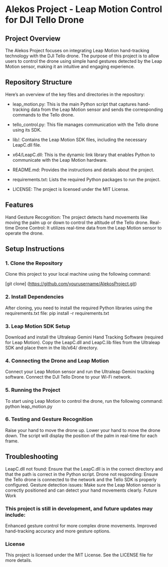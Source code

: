 # Alekos Project - Leap Motion Control for DJI Tello Drone

## Project Overview

The Alekos Project focuses on integrating Leap Motion hand-tracking technology with the DJI Tello drone. The purpose of this project is to allow users to control the drone using simple hand gestures detected by the Leap Motion sensor, making it an intuitive and engaging experience.

## Repository Structure
Here’s an overview of the key files and directories in the repository:

- leap_motion.py: This is the main Python script that captures hand-tracking data from the Leap Motion sensor and sends the corresponding commands to the Tello drone.

- tello_control.py: This file manages communication with the Tello drone using its SDK.

- lib/: Contains the Leap Motion SDK files, including the necessary LeapC.dll file.

- x64/LeapC.dll: This is the dynamic link library that enables Python to communicate with the Leap Motion hardware.

- README.md: Provides the instructions and details about the project.

- requirements.txt: Lists the required Python packages to run the project.

- LICENSE: The project is licensed under the MIT License.

## Features
Hand Gesture Recognition: The project detects hand movements like moving the palm up or down to control the altitude of the Tello drone.
Real-time Drone Control: It utilizes real-time data from the Leap Motion sensor to operate the drone.

## Setup Instructions
### 1. Clone the Repository
Clone this project to your local machine using the following command:


[git clone] (https://github.com/yourusername/AlekosProject.git)

### 2. Install Dependencies
After cloning, you need to install the required Python libraries using the requirements.txt file:
pip install -r requirements.txt

### 3. Leap Motion SDK Setup
Download and install the Ultraleap Gemini Hand Tracking Software (required for Leap Motion).
Copy the LeapC.dll and LeapC.lib files from the Ultraleap SDK and place them in the lib/x64/ directory.

### 4. Connecting the Drone and Leap Motion
Connect your Leap Motion sensor and run the Ultraleap Gemini tracking software.
Connect the DJI Tello Drone to your Wi-Fi network.

### 5. Running the Project
To start using Leap Motion to control the drone, run the following command:
python leap_motion.py

### 6. Testing and Gesture Recognition
Raise your hand to move the drone up.
Lower your hand to move the drone down.
The script will display the position of the palm in real-time for each frame.

## Troubleshooting

LeapC.dll not found: Ensure that the LeapC.dll is in the correct directory and that the path is correct in the Python script.
Drone not responding: Ensure the Tello drone is connected to the network and the Tello SDK is properly configured.
Gesture detection issues: Make sure the Leap Motion sensor is correctly positioned and can detect your hand movements clearly.
Future Work

### This project is still in development, and future updates may include:

Enhanced gesture control for more complex drone movements.
Improved hand-tracking accuracy and more gesture options.

### License

This project is licensed under the MIT License. See the LICENSE file for more details.
